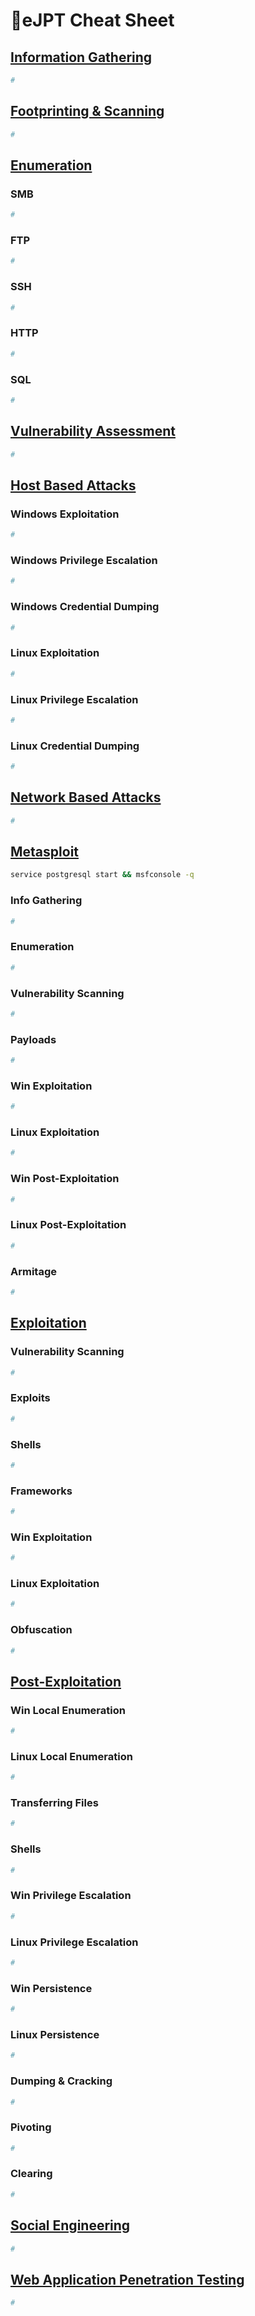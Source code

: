 # 📜eJPT Cheat Sheet

## [Information Gathering](https://my.ine.com/CyberSecurity/courses/454b33b7/assessment-methodologies-information-gathering)

```bash
#
```

## [Footprinting & Scanning](https://my.ine.com/CyberSecurity/courses/c41f9b11/assessment-methodologies-footprinting-scanning)

```bash
#
```



## [Enumeration](https://my.ine.com/CyberSecurity/courses/eedd93a0/assessment-methodologies-enumeration)

### SMB

```bash
#
```

### FTP

```bash
#
```

### SSH

```bash
#
```

### HTTP

```bash
#
```

### SQL

```bash
#
```



## [Vulnerability Assessment](https://my.ine.com/CyberSecurity/courses/ceb30dd8/assessment-methodologies-vulnerability-assessment)

```bash
#
```





## [Host Based Attacks](https://my.ine.com/CyberSecurity/courses/67c3945f/host-network-penetration-testing-systemhost-based-attacks)

### Windows Exploitation

```bash
#
```

### Windows Privilege Escalation

```bash
#
```

### Windows Credential Dumping

```bash
#
```

### Linux Exploitation

```bash
#
```

### Linux Privilege Escalation

```bash
#
```

### Linux Credential Dumping

```bash
#
```

## [Network Based Attacks](https://my.ine.com/CyberSecurity/courses/10a889da/host-network-penetration-testing-network-based-attacks)

```bash
#
```

## [Metasploit](https://my.ine.com/CyberSecurity/courses/06040120/host-network-penetration-testing-the-metasploit-framework-msf)

```bash
service postgresql start && msfconsole -q
```

### Info Gathering

```bash
#
```

### Enumeration

```bash
#
```

### Vulnerability Scanning

```bash
#
```

### Payloads

```bash
#
```

### Win Exploitation

```bash
#
```

### Linux Exploitation

```bash
#
```

### Win Post-Exploitation

```bash
#
```

### Linux Post-Exploitation

```bash
#
```

### Armitage

```bash
#
```

## [Exploitation](https://my.ine.com/CyberSecurity/courses/d95a1882/host-network-penetration-testing-exploitation)

### Vulnerability Scanning

```bash
#
```

### Exploits

```bash
#
```

### Shells

```bash
#
```

### Frameworks

```bash
#
```

### Win Exploitation

```bash
#
```

### Linux Exploitation

```bash
#
```

### Obfuscation

```bash
#
```

## [Post-Exploitation](https://my.ine.com/CyberSecurity/courses/4350487c/host-network-penetration-testing-post-exploitation)

### Win Local Enumeration

```bash
#
```

### Linux Local Enumeration

```bash
#
```

### Transferring Files

```bash
#
```

### Shells

```bash
#
```

### Win Privilege Escalation

```bash
#
```

### Linux Privilege Escalation

```bash
#
```

### Win Persistence

```bash
#
```

### Linux Persistence

```bash
#
```

### Dumping & Cracking

```bash
#
```

### Pivoting

```bash
#
```

### Clearing

```bash
#
```

## [Social Engineering](https://my.ine.com/CyberSecurity/courses/7c434ff4/host-network-penetration-testing-social-engineering)

```bash
#
```



## [Web Application Penetration Testing](https://my.ine.com/CyberSecurity/courses/ec4e1013/web-application-penetration-testing-introduction-to-the-web-and-http-protocol)

```bash
#
```
